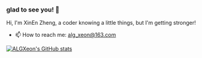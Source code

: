### glad to see you! 👋

<!--
**ALGXeon/ALGXeon** is a ✨ _special_ ✨ repository because its `README.md` (this file) appears on your GitHub profile.

Here are some ideas to get you started:

- 🔭 I’m currently working on ...
- 🌱 I’m currently learning ...
- 👯 I’m looking to collaborate on ...
- 🤔 I’m looking for help with ...
- 💬 Ask me about ...
- 📫 How to reach me: ...
- 😄 Pronouns: ...
- ⚡ Fun fact: ...
-->

Hi, I'm XinEn Zheng, a coder knowing a little things, but I'm getting stronger! 

- 📫 How to reach me: alg_xeon@163.com


[![ALGXeon's GitHub stats](https://github-readme-stats.vercel.app/api?username=ALGXeon)](https://github.com/anuraghazra/github-readme-stats)
